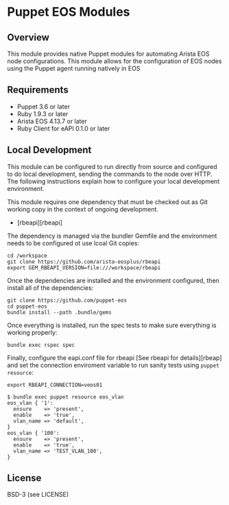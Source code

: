 # Puppet EOS Modules

## Overview

This module provides native Puppet modules for automating Arista EOS node
configurations.  This module allows for the configuration of EOS nodes using
the Puppet agent running natively in EOS

## Requirements
* Puppet 3.6 or later
* Ruby 1.9.3 or later
* Arista EOS 4.13.7 or later
* Ruby Client for eAPI 0.1.0 or later

## Local Development

This module can be configured to run directly from source and configured to do
local development, sending the commands to the node over HTTP.  The following
instructions explain how to configure your local development environment.

This module requires one dependency that must be checked out as Git working
copy in the context of ongoing development.  

* [rbeapi][rbeapi]

The dependency is managed via the bundler Gemfile and the environment needs to
be configured ot use lcoal Git copies:

    cd /workspace
    git clone https://github.com/arista-eosplus/rbeapi
    export GEM_RBEAPI_VERSION=file:///workspace/rbeapi

Once the dependencies are installed and the environment configured, then
install all of the dependencies:

    git clone https://github.com/puppet-eos
    cd puppet-eos
    bundle install --path .bundle/gems

Once everything is installed, run the spec tests to make sure everything is
working properly:

    bundle exec rspec spec

Finally, configure the eapi.conf file for rbeapi [See rbeapi for
details][rbeap] and set the connection enviroment variable to run sanity tests
using `puppet resource`:

    export RBEAPI_CONNECTION=veos01

```
$ bundle exec puppet resource eos_vlan
eos_vlan { '1':
  ensure    => 'present',
  enable    => 'true',
  vlan_name => 'default',
}
eos_vlan { '100':
  ensure    => 'present',
  enable    => 'true',
  vlan_name => 'TEST_VLAN_100',
}
```


## License

BSD-3 (see LICENSE)




